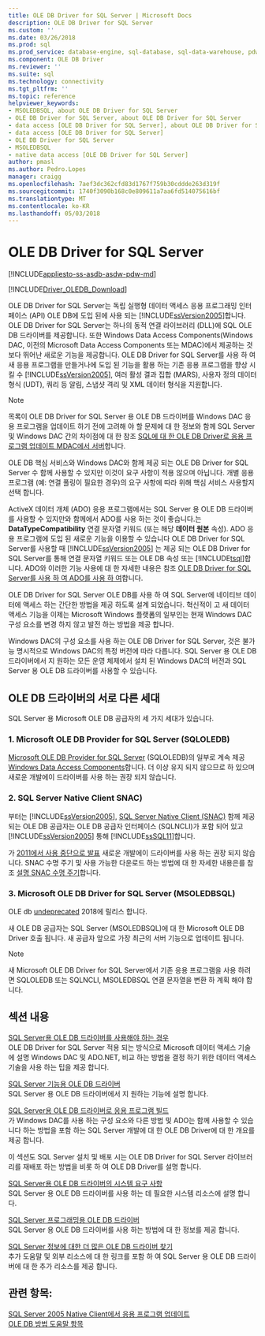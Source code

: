 ```yaml
---
title: OLE DB Driver for SQL Server | Microsoft Docs
description: OLE DB Driver for SQL Server
ms.custom: ''
ms.date: 03/26/2018
ms.prod: sql
ms.prod_service: database-engine, sql-database, sql-data-warehouse, pdw
ms.component: OLE DB Driver
ms.reviewer: ''
ms.suite: sql
ms.technology: connectivity
ms.tgt_pltfrm: ''
ms.topic: reference
helpviewer_keywords:
- MSOLEDBSQL, about OLE DB Driver for SQL Server
- OLE DB Driver for SQL Server, about OLE DB Driver for SQL Server
- data access [OLE DB Driver for SQL Server], about OLE DB Driver for SQL Server
- data access [OLE DB Driver for SQL Server]
- OLE DB Driver for SQL Server
- MSOLEDBSQL
- native data access [OLE DB Driver for SQL Server]
author: pmasl
ms.author: Pedro.Lopes
manager: craigg
ms.openlocfilehash: 7aef3dc362cfd83d1767f759b30cddde263d319f
ms.sourcegitcommit: 1740f3090b168c0e809611a7aa6fd514075616bf
ms.translationtype: MT
ms.contentlocale: ko-KR
ms.lasthandoff: 05/03/2018
---
```

# <a name="ole-db-driver-for-sql-server"></a>OLE DB Driver for SQL Server
[!INCLUDE[appliesto-ss-asdb-asdw-pdw-md](../../includes/appliesto-ss-asdb-asdw-pdw-md.md)]

[!INCLUDE[Driver_OLEDB_Download](../../includes/driver_oledb_download.md)]

  OLE DB Driver for SQL Server는 독립 실행형 데이터 액세스 응용 프로그래밍 인터페이스 (API) OLE DB에 도입 된에 사용 되는 [!INCLUDE[ssVersion2005](../../includes/ssversion2005-md.md)]합니다. OLE DB Driver for SQL Server는 하나의 동적 연결 라이브러리 (DLL)에 SQL OLE DB 드라이버를 제공합니다. 또한 Windows Data Access Components(Windows DAC, 이전의 Microsoft Data Access Components 또는 MDAC)에서 제공하는 것보다 뛰어난 새로운 기능을 제공합니다. OLE DB Driver for SQL Server를 사용 하 여 새 응용 프로그램을 만들거나에 도입 된 기능을 활용 하는 기존 응용 프로그램을 향상 시킬 수 [!INCLUDE[ssVersion2005](../../includes/ssversion2005-md.md)], 여러 활성 결과 집합 (MARS), 사용자 정의 데이터 형식 (UDT), 쿼리 등 알림, 스냅샷 격리 및 XML 데이터 형식을 지원합니다.  
  
> [!NOTE]  
>  목록이 OLE DB Driver for SQL Server 용 OLE DB 드라이버를 Windows DAC 응용 프로그램을 업데이트 하기 전에 고려해 야 할 문제에 대 한 정보와 함께 SQL Server 및 Windows DAC 간의 차이점에 대 한 참조 [SQL에 대 한 OLE DB Driver로 응용 프로그램 업데이트 MDAC에서 서버](../oledb/applications/updating-an-application-to-oledb-driver-for-sql-server-from-mdac.md)합니다.  
  
 OLE DB 핵심 서비스와 Windows DAC와 함께 제공 되는 OLE DB Driver for SQL Server 수 함께 사용할 수 있지만 이것이 요구 사항이 적용 않으며 아닙니다. 개별 응용 프로그램 (예: 연결 풀링이 필요한 경우)의 요구 사항에 따라 위해 핵심 서비스 사용할지 선택 합니다.  
  
 ActiveX 데이터 개체 (ADO) 응용 프로그램에서는 SQL Server 용 OLE DB 드라이버를 사용할 수 있지만와 함께에서 ADO를 사용 하는 것이 좋습니다.는 **DataTypeCompatibility** 연결 문자열 키워드 (또는 해당  **데이터 원본** 속성). ADO 응용 프로그램에 도입 된 새로운 기능을 이용할 수 있습니다 OLE DB Driver for SQL Server를 사용할 때 [!INCLUDE[ssVersion2005](../../includes/ssversion2005-md.md)] 는 제공 되는 OLE DB Driver for SQL Server를 통해 연결 문자열 키워드 또는 OLE DB 속성 또는 [!INCLUDE[tsql](../../includes/tsql-md.md)]합니다. ADO와 이러한 기능 사용에 대 한 자세한 내용은 참조 [OLE DB Driver for SQL Server를 사용 하 여 ADO를 사용 하 여](../oledb/applications/using-ado-with-oledb-driver-for-sql-server.md)합니다.  
  
 OLE DB Driver for SQL Server OLE DB를 사용 하 여 SQL Server에 네이티브 데이터에 액세스 하는 간단한 방법을 제공 하도록 설계 되었습니다. 혁신적이 고 새 데이터 액세스 기능을 이제는 Microsoft Windows 플랫폼의 일부인는 현재 Windows DAC 구성 요소를 변경 하지 않고 발전 하는 방법을 제공 합니다.  
  
 Windows DAC의 구성 요소를 사용 하는 OLE DB Driver for SQL Server, 것은 불가능 명시적으로 Windows DAC의 특정 버전에 따라 다릅니다. SQL Server 용 OLE DB 드라이버에서 지 원하는 모든 운영 체제에서 설치 된 Windows DAC의 버전과 SQL Server 용 OLE DB 드라이버를 사용할 수 있습니다.  

 ## <a name="different-generations-of-ole-db-drivers"></a>OLE DB 드라이버의 서로 다른 세대

SQL Server 용 Microsoft OLE DB 공급자의 세 가지 세대가 있습니다.

### <a name="1-microsoft-ole-db-provider-for-sql-server-sqloledb"></a>1. Microsoft OLE DB Provider for SQL Server (SQLOLEDB)
[Microsoft OLE DB Provider for SQL Server](../../ado/guide/appendixes/microsoft-ole-db-provider-for-sql-server.md) (SQLOLEDB)의 일부로 계속 제공 [Windows Data Access Components](https://msdn.microsoft.com/en-us/library/ms692897.aspx)합니다. 더 이상 유지 되지 않으므로 하 있으며 새로운 개발에이 드라이버를 사용 하는 권장 되지 않습니다.

### <a name="2-sql-server-native-client-snac"></a>2. SQL Server Native Client SNAC)
부터는 [!INCLUDE[ssVersion2005](../../includes/ssversion2005-md.md)], [SQL Server Native Client (SNAC)](../../relational-databases/native-client/sql-server-native-client.md) 함께 제공 되는 OLE DB 공급자는 OLE DB 공급자 인터페이스 (SQLNCLI)가 포함 되어 있고 [!INCLUDE[ssVersion2005](../../includes/ssversion2005-md.md)] 통해 [!INCLUDE[ssSQL11](../../includes/sssql11-md.md)]합니다.

가 [2011에서 사용 중단으로 발표](https://blogs.msdn.microsoft.com/sqlnativeclient/2011/08/29/microsoft-is-aligning-with-odbc-for-native-relational-data-access/) 새로운 개발에이 드라이버를 사용 하는 권장 되지 않습니다. SNAC 수명 주기 및 사용 가능한 다운로드 하는 방법에 대 한 자세한 내용은를 참조 [설명 SNAC 수명 주기](https://blogs.msdn.microsoft.com/sqlreleaseservices/snac-lifecycle-explained/)합니다.

### <a name="3-microsoft-ole-db-driver-for-sql-server-msoledbsql"></a>3. Microsoft OLE DB Driver for SQL Server (MSOLEDBSQL)
OLE db [undeprecated](https://blogs.msdn.microsoft.com/sqlnativeclient/2017/10/06/announcing-the-new-release-of-ole-db-driver-for-sql-server/) 2018에 릴리스 합니다.

새 OLE DB 공급자는 SQL Server (MSOLEDBSQL)에 대 한 Microsoft OLE DB Driver 호출 됩니다. 새 공급자 앞으로 가장 최근의 서버 기능으로 업데이트 됩니다.

> [!NOTE]
> 새 Microsoft OLE DB Driver for SQL Server에서 기존 응용 프로그램을 사용 하려면 SQLOLEDB 또는 SQLNCLI, MSOLEDBSQL 연결 문자열을 변환 하 계획 해야 합니다.
  
## <a name="in-this-section"></a>섹션 내용  
[SQL Server용 OLE DB 드라이버를 사용해야 하는 경우](../oledb/when-to-use-oledb-driver-for-sql-server.md)  
 OLE DB Driver for SQL Server 적용 되는 방식으로 Microsoft 데이터 액세스 기술에 설명 Windows DAC 및 ADO.NET, 비교 하는 방법을 결정 하기 위한 데이터 액세스 기술을 사용 하는 팁을 제공 합니다.  
  
 [SQL Server 기능용 OLE DB 드라이버](../oledb/features/oledb-driver-for-sql-server-features.md )  
 SQL Server 용 OLE DB 드라이버에서 지 원하는 기능에 설명 합니다.  
  
 [SQL Server용 OLE DB 드라이버로 응용 프로그램 빌드](../oledb/applications/building-applications-with-oledb-driver-for-sql-server.md)  
 가 Windows DAC를 사용 하는 구성 요소와 다른 방법 및 ADO는 함께 사용할 수 있습니다 하는 방법을 포함 하는 SQL Server 개발에 대 한 OLE DB Driver에 대 한 개요를 제공 합니다.  
  
 이 섹션도 SQL Server 설치 및 배포 시는 OLE DB Driver for SQL Server 라이브러리를 재배포 하는 방법을 비롯 하 여 OLE DB Driver를 설명 합니다.  
  
 [SQL Server용 OLE DB 드라이버의 시스템 요구 사항](../oledb/system-requirements-for-oledb-driver-for-sql-server.md)  
 SQL Server 용 OLE DB 드라이버를 사용 하는 데 필요한 시스템 리소스에 설명 합니다.  
  
 [SQL Server 프로그래밍용 OLE DB 드라이버](../oledb/ole-db/oledb-driver-for-sql-server-programming.md)  
 SQL Server 용 OLE DB 드라이버를 사용 하는 방법에 대 한 정보를 제공 합니다.  
  
 [SQL Server 정보에 대한 더 많은 OLE DB 드라이버 찾기](../oledb/finding-more-oledb-driver-for-sql-server-information.md)  
 추가 도움말 및 외부 리소스에 대 한 링크를 포함 하 여 SQL Server 용 OLE DB 드라이버에 대 한 추가 리소스를 제공 합니다.  
  
  
## <a name="see-also"></a>관련 항목:  
 [SQL Server 2005 Native Client에서 응용 프로그램 업데이트](../oledb/applications/updating-an-application-from-sql-server-2005-native-client.md)    
 [OLE DB 방법 도움말 항목](../oledb/ole-db-how-to/ole-db-how-to-topics.md)  
  
  
